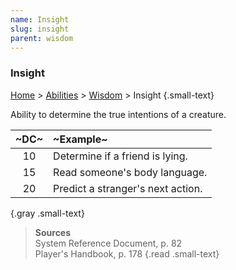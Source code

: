 ```yaml
---
name: Insight
slug: insight
parent: wisdom
---
```

### Insight
[Home](dm-operations-center) > [Abilities](abilities-menu) > [Wisdom](wisdom) > Insight {.small-text}

Ability to determine the true intentions of a creature.

| ~DC~ | ~Example~                         |
| :--: | :-------------------------------- |
|  10  | Determine if a friend is lying.   |
|  15  | Read someone's body language.     |
|  20  | Predict a stranger's next action. |
{.gray .small-text}

> **Sources** <br/>
> System Reference Document, p. 82<br/>
> Player's Handbook, p. 178
{.read .small-text}
